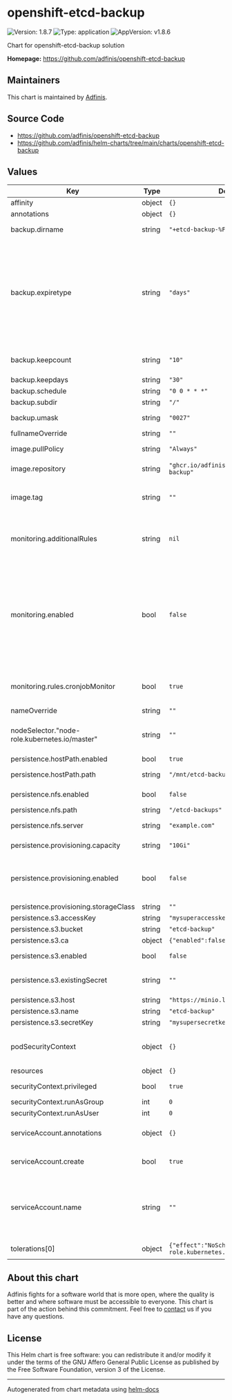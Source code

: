 # openshift-etcd-backup

![Version: 1.8.7](https://img.shields.io/badge/Version-1.8.7-informational?style=flat-square) ![Type: application](https://img.shields.io/badge/Type-application-informational?style=flat-square) ![AppVersion: v1.8.6](https://img.shields.io/badge/AppVersion-v1.8.6-informational?style=flat-square)

Chart for openshift-etcd-backup solution

**Homepage:** <https://github.com/adfinis/openshift-etcd-backup>

## Maintainers
This chart is maintained by [Adfinis](https://adfinis.com/?pk_campaign=github&pk_kwd=helm-charts).

## Source Code

* <https://github.com/adfinis/openshift-etcd-backup>
* <https://github.com/adfinis/helm-charts/tree/main/charts/openshift-etcd-backup>

## Values

| Key | Type | Default | Description |
|-----|------|---------|-------------|
| affinity | object | `{}` |  |
| annotations | object | `{}` |  |
| backup.dirname | string | `"+etcd-backup-%FT%T%:z"` | Directory name of single backup |
| backup.expiretype | string | `"days"` | expiretype could be days (keep backups newer than backup.keepdays, count (keep a number of backups with backup.keepcount), never (do not expire backups, keep all of them) |
| backup.keepcount | string | `"10"` | Count retention if expiretype set to count |
| backup.keepdays | string | `"30"` | Retention period |
| backup.schedule | string | `"0 0 * * *"` | Backup schedule |
| backup.subdir | string | `"/"` | Sub directory path |
| backup.umask | string | `"0027"` | Set umask during the backup |
| fullnameOverride | string | `""` |  |
| image.pullPolicy | string | `"Always"` | Image pull policy configuration |
| image.repository | string | `"ghcr.io/adfinis/openshift-etcd-backup"` | Repository image to use |
| image.tag | string | `""` | Overrides the image tag whose default is the chart appVersion. |
| monitoring.additionalRules | string | `nil` | Provide custom recording or alerting rules to be deployed into the cluster. |
| monitoring.enabled | bool | `false` | Deploy PrometheusRule to be alerted in case of backup fails as decribed [here](https://github.com/adfinis/openshift-etcd-backup/blob/main/etcd-backup-cronjob-monitor.PrometheusRule.yaml). Be sure to to have monitoring for user defined projects enabled as [described in the upstream documentation](https://docs.openshift.com/container-platform/4.6/monitoring/enabling-monitoring-for-user-defined-projects.html). |
| monitoring.rules.cronjobMonitor | bool | `true` | Deploy PrometheusRule to check for cronjob fails. |
| nameOverride | string | `""` |  |
| nodeSelector."node-role.kubernetes.io/master" | string | `""` | The backup job should run on masters as etcd runs on them |
| persistence.hostPath.enabled | bool | `true` | Enable hostPath |
| persistence.hostPath.path | string | `"/mnt/etcd-backups"` | hostPath existing path on host |
| persistence.nfs.enabled | bool | `false` | Enable nfs backend storage |
| persistence.nfs.path | string | `"/etcd-backups"` | NFS server path |
| persistence.nfs.server | string | `"example.com"` | NFS server name or IP |
| persistence.provisioning.capacity | string | `"10Gi"` | Define the storage size |
| persistence.provisioning.enabled | bool | `false` | Enable provisioned backend storage with default or configured storageClass |
| persistence.provisioning.storageClass | string | `""` |  |
| persistence.s3.accessKey | string | `"mysuperaccesskey"` | S3 access key |
| persistence.s3.bucket | string | `"etcd-backup"` | S3 bucket name |
| persistence.s3.ca | object | `{"enabled":false}` | Inject OpenShift CA |
| persistence.s3.enabled | bool | `false` | Enable S3 backend storage |
| persistence.s3.existingSecret | string | `""` | S3 use an existing Secret instead of creating one |
| persistence.s3.host | string | `"https://minio.local:9000"` | S3 endpoint host |
| persistence.s3.name | string | `"etcd-backup"` | S3 endpoint name |
| persistence.s3.secretKey | string | `"mysupersecretkey"` | S3 secret key |
| podSecurityContext | object | `{}` | Configure SecurityContext of the pod started by the job |
| resources | object | `{}` |  |
| securityContext.privileged | bool | `true` | Run pod as privileged |
| securityContext.runAsGroup | int | `0` | Set group ID |
| securityContext.runAsUser | int | `0` | Set user ID |
| serviceAccount.annotations | object | `{}` | Annotations to add to the service account |
| serviceAccount.create | bool | `true` | Specifies whether a service account should be created |
| serviceAccount.name | string | `""` | The name of the service account to use. If not set and create is true, a name is generated using the fullname template |
| tolerations[0] | object | `{"effect":"NoSchedule","key":"node-role.kubernetes.io/master"}` | Allow jobs running on masters |

## About this chart

Adfinis fights for a software world that is more open, where the quality is
better and where software must be accessible to everyone. This chart
is part of the action behind this commitment. Feel free to
[contact](https://adfinis.com/kontakt/?pk_campaign=github&pk_kwd=helm-charts)
us if you have any questions.

## License

This Helm chart is free software: you can redistribute it and/or modify it under the terms
of the GNU Affero General Public License as published by the Free Software Foundation,
version 3 of the License.

----------------------------------------------
Autogenerated from chart metadata using [helm-docs](https://github.com/norwoodj/helm-docs/)
